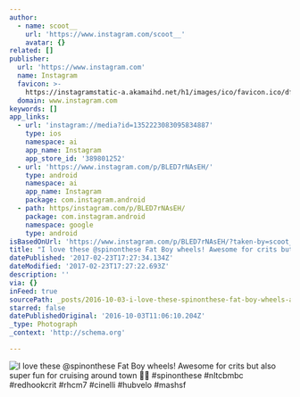 ```yaml
---
author:
  - name: scoot__
    url: 'https://www.instagram.com/scoot__'
    avatar: {}
related: []
publisher:
  url: 'https://www.instagram.com'
  name: Instagram
  favicon: >-
    https://instagramstatic-a.akamaihd.net/h1/images/ico/favicon.ico/dfa85bb1fd63.ico
  domain: www.instagram.com
keywords: []
app_links:
  - url: 'instagram://media?id=1352223083095834887'
    type: ios
    namespace: ai
    app_name: Instagram
    app_store_id: '389801252'
  - url: 'https://www.instagram.com/p/BLED7rNAsEH/'
    type: android
    namespace: ai
    app_name: Instagram
    package: com.instagram.android
  - path: https/instagram.com/p/BLED7rNAsEH/
    package: com.instagram.android
    namespace: google
    type: android
isBasedOnUrl: 'https://www.instagram.com/p/BLED7rNAsEH/?taken-by=scoot__'
title: "I love these @spinonthese Fat Boy wheels! Awesome for crits but also super fun for cruising around town \uD83D\uDC4F\uD83C\uDFFC #spinonthese #nltcbmbc #redhookcrit #rhcm7 #cinelli #hubvelo #mashsf"
datePublished: '2017-02-23T17:27:34.134Z'
dateModified: '2017-02-23T17:27:22.693Z'
description: ''
via: {}
inFeed: true
sourcePath: _posts/2016-10-03-i-love-these-spinonthese-fat-boy-wheels-awesome-for-crits.md
starred: false
datePublishedOriginal: '2016-10-03T11:06:10.204Z'
_type: Photograph
_context: 'http://schema.org'

---
```

![I love these @spinonthese Fat Boy wheels! Awesome for crits but also super fun for cruising around town  #spinonthese #nltcbmbc #redhookcrit #rhcm7 #cinelli #hubvelo #mashsf](https://scontent.cdninstagram.com/t51.2885-15/sh0.08/e35/p640x640/14482241_1082235555157167_237820323523723264_n.jpg?ig_cache_key=MTM1MjIyMzA4MzA5NTgzNDg4Nw%3D%3D.2)